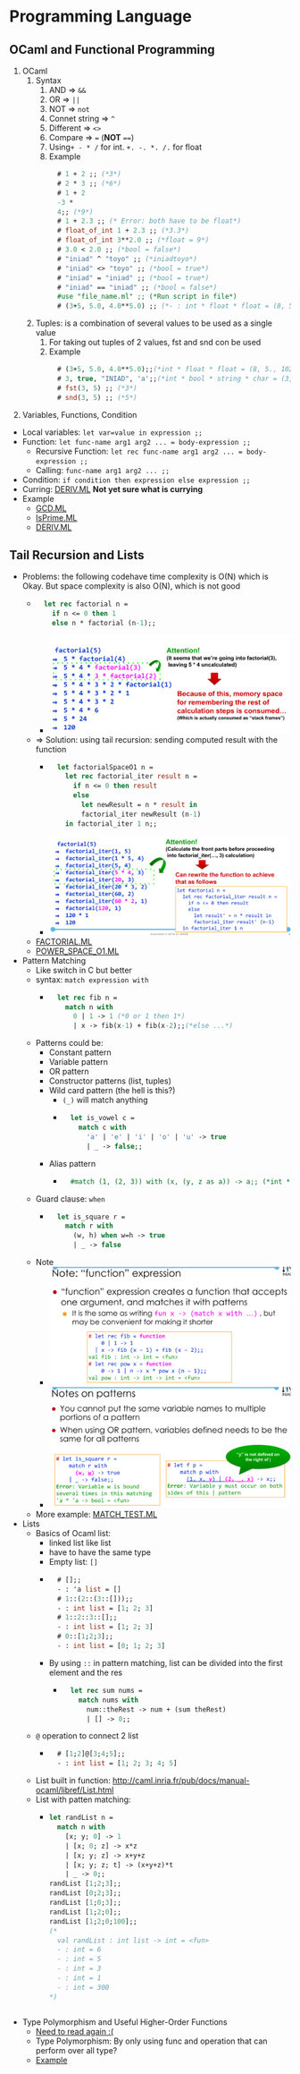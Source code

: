 # Programming Language

## OCaml and Functional Programming

1. OCaml
      1. Syntax
           1. AND => `&&`
           2. OR => `||`
           3. NOT => `not`
           4. Connet string => `^`
           5. Different => `<>`
           6. Compare => `=`  (**NOT** `==`)
           7. Using`+ - * /` for int. `+. -. *. /.` for float
           8. Example
               ```ocaml
                 # 1 + 2 ;; (*3*)
                 # 2 * 3 ;; (*6*)
                 # 1 + 2
                 -3 *
                 4;; (*9*)
                 # 1 + 2.3 ;; (* Error: both have to be float*)
                 # float_of_int 1 + 2.3 ;; (*3.3*)
                 # float_of_int 3**2.0 ;; (*float = 9*)
                 # 3.0 < 2.0 ;; (*bool = false*)
                 # "iniad" ^ "toyo" ;; (*iniadtoyo*)
                 # "iniad" <> "toyo" ;; (*bool = true*)
                 # "iniad" = "iniad" ;; (*bool = true*)
                 # "iniad" == "iniad" ;; (*bool = false*)
                 #use "file_name.ml" ;; (*Run script in file*)
                 # (3+5, 5.0, 4.0**5.0) ;; (*- : int * float * float = (8, 5., 1024.)*)
               ```
      2. Tuples: is a combination of several values to be used as a single value
         1. For taking out tuples of 2 values, fst and snd con be used
         2. Example
             ```ocaml
               # (3+5, 5.0, 4.0**5.0);;(*int * float * float = (8, 5., 1024.)*)
               # 3, true, "INIAD", 'a';;(*int * bool * string * char = (3, true, "INIAD", 'a')*)
               # fst(3, 5) ;; (*3*)
               # snd(3, 5) ;; (*5*)
             ```
2. Variables, Functions, Condition
  + Local variables: `let var=value in expression ;;`
  + Function: `let func-name arg1 arg2 ... = body-expression ;;`
    + Recursive Function: `let rec func-name arg1 arg2 ... = body-expression ;;`
    + Calling: `func-name arg1 arg2 ... ;;`
  + Condition: `if condition then expression else expression ;;`
  + Curring: [DERIV.ML](../../../code/ocaml/deriv.ml) **Not yet sure what is currying**
  + Example
    + [GCD.ML](../../../code/ocaml/gcd.ml)
    + [IsPrime.ML](../../../code/ocaml/isPrime.ml)
    + [DERIV.ML](../../../code/ocaml/deriv.ml)
  
## Tail Recursion and Lists

+ Problems: the following codehave time complexity is O(N) which is Okay. But space complexity is also O(N), which is not good
  + ```ocaml
      let rec factorial n =
        if n <= 0 then 1
        else n * factorial (n-1);;
    ```
    + ![Error][00ocaml1]
  + => Solution: using tail recursion: sending computed result with the function
    + ```ocaml
        let factorialSpaceO1 n =
          let rec factorial_iter result n =
            if n <= 0 then result
            else 
              let newResult = n * result in
              factorial_iter newResult (n-1) 
          in factorial_iter 1 n;;

      ```
    + ![Error][00ocaml2]
  + [FACTORIAL.ML](../../../code/ocaml/factorial.ml)
  + [POWER_SPACE_O1.ML](../../../code/ocaml/powerSpaceO1.ml)
+ Pattern Matching
  + Like switch in C but better
  + syntax: `match expression with`
    + ```ocaml
        let rec fib n =
          match n with
            0 | 1 -> 1 (*0 or 1 then 1*)
            | x -> fib(x-1) + fib(x-2);;(*else ...*)
      ```
  + Patterns could be:
    + Constant pattern
    + Variable pattern
    + OR pattern
    + Constructor patterns (list, tuples)
    + Wild card pattern (the hell is this?)
      + `(_)` will match anything
      + ```ocaml
          let is_vowel c =
            match c with
              'a' | 'e' | 'i' | 'o' | 'u' -> true
              | _ -> false;;
        ```
    + Alias pattern
      + ```ocaml
          #match (1, (2, 3)) with (x, (y, z as a)) -> a;; (*int * int = (2, 3)*)
        ```
  + Guard clause: `when`
    + ```ocaml
        let is_square r = 
          match r with 
            (w, h) when w=h -> true
            | _ -> false
      ```
  + Note
    + ![Error][00ocaml3]
    + ![Error][00ocaml4]
  + More example: [MATCH_TEST.ML](../../../code/ocaml/matchTest.ml)
+ Lists
  + Basics of Ocaml list:
    + linked list like list
    + have to have the same type
    + Empty list: `[]`
    + ```ocaml
        # [];;
        - : 'a list = []
        # 1::(2::(3::[]));;
        - : int list = [1; 2; 3]
        # 1::2::3::[];;
        - : int list = [1; 2; 3]
        # 0::[1;2;3];;
        - : int list = [0; 1; 2; 3] 
      ```
    + By using `::` in pattern matching, list can be divided into the first element and the res
      + ```ocaml
          let rec sum nums =
            match nums with
              num::theRest -> num + (sum theRest)
              | [] -> 0;;
        ```
  + `@` operation to connect 2 list
    + ```ocaml
        # [1;2]@[3;4;5];;
        - : int list = [1; 2; 3; 4; 5]
      ```
  + List built in function: http://caml.inria.fr/pub/docs/manual-ocaml/libref/List.html
  + List with patten matching:
    + ```ocaml
      let randList n =
        match n with
          [x; y; 0] -> 1
          | [x; 0; z] -> x*z
          | [x; y; z] -> x+y+z
          | [x; y; z; t] -> (x+y+z)*t
          | _ -> 0;;
      randList [1;2;3];;
      randList [0;2;3];;
      randList [1;0;3];;
      randList [1;2;0];;
      randList [1;2;0;100];; 
      (*
        val randList : int list -> int = <fun>
        - : int = 6
        - : int = 5
        - : int = 3
        - : int = 1
        - : int = 300
      *)

    ```
+  Type Polymorphism and Useful Higher-Order Functions
   +  [Need to read again :(](https://moocs.iniad.org/courses/2020/CS112/02/04)
   +  Type Polymorphism: By only using func and operation that can perform over all type?
   +  [Example](../../../code/ocaml/listFilter.ml)



[00ocaml1]: ./../image/00ocaml1.png
[00ocaml2]: ./../image/00ocaml2.png
[00ocaml3]: ./../image/00ocaml3.png
[00ocaml4]: ./../image/00ocaml4.png
[00ocaml5]: ./../image/00ocaml5.png
[00ocaml6]: ./../image/00ocaml6.png
[00ocaml7]: ./../image/00ocaml7.png
[00ocaml8]: ./../image/00ocaml8.png
[00ocaml9]: ./../image/00ocaml9.png
[00ocaml10]: ./../image/00ocaml10.png
[00ocaml11]: ./../image/00ocaml11.png
[00ocaml12]: ./../image/00ocaml12.png
[00ocaml13]: ./../image/00ocaml13.png
[00ocaml14]: ./../image/00ocaml14.png
[00ocaml15]: ./../image/00ocaml15.png
[00ocaml16]: ./../image/00ocaml16.png
[00ocaml17]: ./../image/00ocaml17.png
[00ocaml18]: ./../image/00ocaml18.png
[00ocaml19]: ./../image/00ocaml19.png
[00ocaml20]: ./../image/00ocaml20.png
[00ocaml21]: ./../image/00ocaml21.png
[00ocaml22]: ./../image/00ocaml22.png
[00ocaml23]: ./../image/00ocaml23.png
[00ocaml24]: ./../image/00ocaml24.png
[00ocaml25]: ./../image/00ocaml25.png
[00ocaml26]: ./../image/00ocaml26.png
[00ocaml27]: ./../image/00ocaml27.png
[00ocaml28]: ./../image/00ocaml28.png
[00ocaml29]: ./../image/00ocaml29.png
[00ocaml30]: ./../image/00ocaml30.png
[00ocaml31]: ./../image/00ocaml31.png
[00ocaml32]: ./../image/00ocaml32.png
[00ocaml33]: ./../image/00ocaml33.png
[00ocaml34]: ./../image/00ocaml34.png
[00ocaml35]: ./../image/00ocaml35.png
[00ocaml36]: ./../image/00ocaml36.png
[00ocaml37]: ./../image/00ocaml37.png
[00ocaml38]: ./../image/00ocaml38.png
[00ocaml39]: ./../image/00ocaml39.png
[00ocaml40]: ./../image/00ocaml40.png
[00ocaml41]: ./../image/00ocaml41.png
[00ocaml42]: ./../image/00ocaml42.png
[00ocaml43]: ./../image/00ocaml43.png
[00ocaml44]: ./../image/00ocaml44.png
[00ocaml45]: ./../image/00ocaml45.png
[00ocaml46]: ./../image/00ocaml46.png
[00ocaml47]: ./../image/00ocaml47.png
[00ocaml48]: ./../image/00ocaml48.png
[00ocaml49]: ./../image/00ocaml49.png
[00ocaml50]: ./../image/00ocaml50.png
[00ocaml51]: ./../image/00ocaml51.png
[00ocaml52]: ./../image/00ocaml52.png
[00ocaml53]: ./../image/00ocaml53.png
[00ocaml54]: ./../image/00ocaml54.png
[00ocaml55]: ./../image/00ocaml55.png
[00ocaml56]: ./../image/00ocaml56.png
[00ocaml57]: ./../image/00ocaml57.png
[00ocaml58]: ./../image/00ocaml58.png
[00ocaml59]: ./../image/00ocaml59.png
[00ocaml60]: ./../image/00ocaml60.png
[00ocaml61]: ./../image/00ocaml61.png
[00ocaml62]: ./../image/00ocaml62.png
[00ocaml63]: ./../image/00ocaml63.png
[00ocaml64]: ./../image/00ocaml64.png
[00ocaml65]: ./../image/00ocaml65.png
[00ocaml66]: ./../image/00ocaml66.png
[00ocaml67]: ./../image/00ocaml67.png
[00ocaml68]: ./../image/00ocaml68.png
[00ocaml69]: ./../image/00ocaml69.png
[00ocaml70]: ./../image/00ocaml70.png
